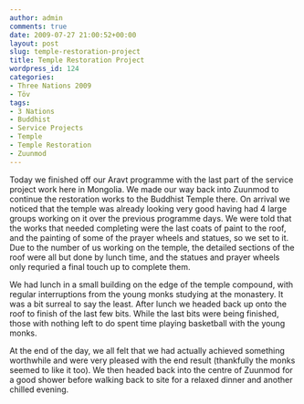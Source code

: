 ```yaml
---
author: admin
comments: true
date: 2009-07-27 21:00:52+00:00
layout: post
slug: temple-restoration-project
title: Temple Restoration Project
wordpress_id: 124
categories:
- Three Nations 2009
- Töv
tags:
- 3 Nations
- Buddhist
- Service Projects
- Temple
- Temple Restoration
- Zuunmod
---
```


Today we finished off our Aravt programme with the last part of the service project work here in Mongolia. We made our way back into Zuunmod to continue the restoration works to the Buddhist Temple there. On arrival we noticed that the temple was already looking very good having had 4 large groups working on it over the previous programme days. We were told that the works that needed completing were the last coats of paint to the roof, and the painting of some of the prayer wheels and statues, so we set to it. Due to the number of us working on the temple, the detailed sections of the roof were all but done by lunch time, and the statues and prayer wheels only requried a final touch up to complete them.

We had lunch in a small building on the edge of the temple compound, with regular interruptions from the young monks studying at the monastery. It was a bit surreal to say the least. After lunch we headed back up onto the roof to finish of the last few bits. While the last bits were being finished, those with nothing left to do spent time playing basketball with the young monks.

At the end of the day, we all felt that we had actually achieved something worthwhile and were very pleased with the end result (thankfully the monks seemed to like it too). We then headed back into the centre of Zuunmod for a good shower before walking back to site for a relaxed dinner and another chilled evening.

